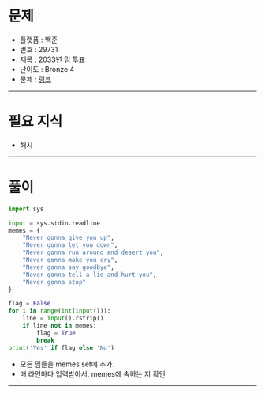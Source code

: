# 문제
- 플랫폼 : 백준
- 번호 : 29731
- 제목 : 2033년 밈 투표
- 난이도 : Bronze 4
- 문제 : <a href="https://www.acmicpc.net/problem/29731" target="_blank">링크</a>

---

# 필요 지식
- 해시

---

# 풀이
```python
import sys

input = sys.stdin.readline
memes = {
    "Never gonna give you up",
    "Never gonna let you down",
    "Never gonna run around and desert you",
    "Never gonna make you cry",
    "Never gonna say goodbye",
    "Never gonna tell a lie and hurt you",
    "Never gonna stop"
}

flag = False
for i in range(int(input())):
    line = input().rstrip()
    if line not in memes:
        flag = True
        break
print('Yes' if flag else 'No')
```
- 모든 밈들을 memes set에 추가.
- 매 라인마다 입력받아서, memes에 속하는 지 확인

---
